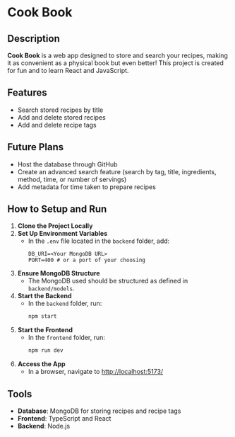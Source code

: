 # Cook Book

## Description
**Cook Book** is a web app designed to store and search your recipes, making it as convenient as a physical book but even better! This project is created for fun and to learn React and JavaScript.

## Features
- Search stored recipes by title
- Add and delete stored recipes
- Add and delete recipe tags

## Future Plans
- Host the database through GitHub
- Create an advanced search feature (search by tag, title, ingredients, method, time, or number of servings)
- Add metadata for time taken to prepare recipes

## How to Setup and Run
1. **Clone the Project Locally**
2. **Set Up Environment Variables**
   - In the `.env` file located in the `backend` folder, add:
     ```env
     DB_URI=<Your MongoDB URL>
     PORT=400 # or a port of your choosing
     ```
3. **Ensure MongoDB Structure**
   - The MongoDB used should be structured as defined in `backend/models`.
4. **Start the Backend**
   - In the `backend` folder, run:
     ```bash
     npm start
     ```
5. **Start the Frontend**
   - In the `frontend` folder, run:
     ```bash
     npm run dev
     ```
6. **Access the App**
   - In a browser, navigate to [http://localhost:5173/](http://localhost:5173/)

## Tools
- **Database**: MongoDB for storing recipes and recipe tags
- **Frontend**: TypeScript and React
- **Backend**: Node.js

